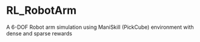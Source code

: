 # RL_RobotArm
A 6-DOF Robot arm simulation using ManiSkill (PickCube) environment with dense and sparse rewards
